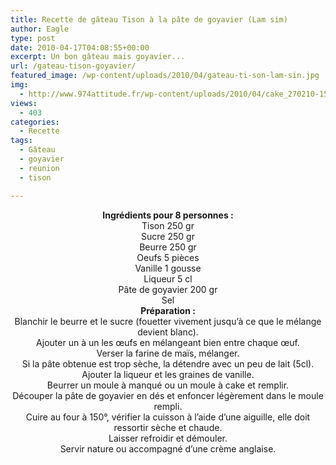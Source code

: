 ```yaml
---
title: Recette de gâteau Tison à la pâte de goyavier (Lam sim)
author: Eagle
type: post
date: 2010-04-17T04:08:55+00:00
excerpt: Un bon gâteau mais goyavier...
url: /gateau-tison-goyavier/
featured_image: /wp-content/uploads/2010/04/gateau-ti-son-lam-sin.jpg
img:
  - http://www.974attitude.fr/wp-content/uploads/2010/04/cake_270210-150x150.jpg
views:
  - 403
categories:
  - Recette
tags:
  - Gâteau
  - goyavier
  - reunion
  - tison

---
```

<center>
  <strong>Ingrédients pour 8 personnes :</strong>
</center>


  


<center>
  Tison 250 gr<br /> Sucre 250 gr<br /> Beurre 250 gr<br /> Oeufs 5 pièces<br /> Vanille 1 gousse<br /> Liqueur 5 cl<br /> Pâte de goyavier 200 gr<br /> Sel
</center>


  


<center>
  <strong>Préparation :</strong>
</center>


  


<center>
  Blanchir le beurre et le sucre (fouetter vivement jusqu&rsquo;à ce que le mélange devient blanc).<br /> Ajouter un à un les œufs en mélangeant bien entre chaque œuf.<br /> Verser la farine de maïs, mélanger.<br /> Si la pâte obtenue est trop sèche, la détendre avec un peu de lait (5cl).<br /> Ajouter la liqueur et les graines de vanille.<br /> Beurrer un moule à manqué ou un moule à cake et remplir.<br /> Découper la pâte de goyavier en dés et enfoncer légèrement dans le moule rempli.<br /> Cuire au four à 150°, vérifier la cuisson à l&rsquo;aide d&rsquo;une aiguille, elle doit ressortir sèche et chaude.<br /> Laisser refroidir et démouler.<br /> Servir nature ou accompagné d&rsquo;une crème anglaise.
</center>